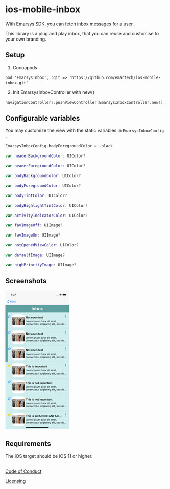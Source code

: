 # ios-mobile-inbox

With [Emarsys SDK](https://github.com/emartech/ios-emarsys-sdk), you can [fetch inbox messages](https://github.com/emartech/ios-emarsys-sdk/wiki#7-inbox) for a user.

This library is a plug and play inbox, that you can reuse and customise to your own branding.

## Setup
1. Cocoapods
```
pod 'EmarsysInbox', :git => 'https://github.com/emartech/ios-mobile-inbox.git'
```
2. Init EmarsysInboxController with new()
```swift
navigationController?.pushViewController(EmarsysInboxController.new(), animated: true)
```

## Configurable variables
You may customize the view with the static variables in `EmarsysInboxConfig` .
```swift
EmarsysInboxConfig.bodyForegroundColor = .black
```

```swift
var headerBackgroundColor: UIColor?
```

```swift
var headerForegroundColor: UIColor?
```

```swift
var bodyBackgroundColor: UIColor?
```

```swift
var bodyForegroundColor: UIColor?
```

```swift
var bodyTintColor: UIColor?
```

```swift
var bodyHighlightTintColor: UIColor?
```

```swift
var activityIndicatorColor: UIColor?
```

```swift
var favImageOff: UIImage?
```

```swift
var favImageOn: UIImage?
```

```swift
var notOpenedViewColor: UIColor?
```

```swift
var defaultImage: UIImage?
```

```swift
var highPriorityImage: UIImage?
```

## Screenshots
<img src="https://raw.githubusercontent.com/emartech/ios-mobile-inbox/master/sample.png" width="200">

## Requirements

The iOS target should be iOS 11 or higher.

##

[Code of Conduct](https://github.com/emartech/.github/blob/main/CODE_OF_CONDUCT.md)

[Licensing](https://github.com/emartech/ios-mobile-inbox/blob/master/LICENSE)

